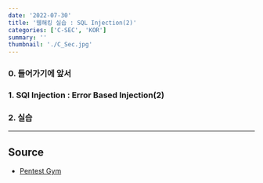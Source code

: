 ```yaml
---
date: '2022-07-30'
title: '웹해킹 실습 : SQL Injection(2)'
categories: ['C-SEC', 'KOR']
summary: ''
thumbnail: './C_Sec.jpg'
---
```


### 0. 들어가기에 앞서

### 1. SQl Injection : Error Based Injection(2)

### 2. 실습

---

## Source

- [Pentest Gym](<https://www.bugbountyclub.com/pentestgym/view/39>)